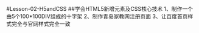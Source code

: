 #Lesson-02-H5andCSS
##学会HTML5新增元素及CSS核心技术
1、制作一个由5个100*100DIV组成的十字架
2、制作青岛家教网注册页面
3、让百度首页样式完全与官网样式完全一致
